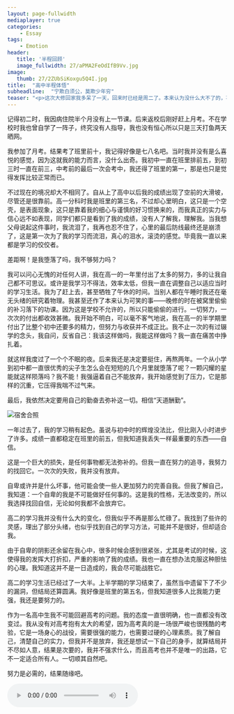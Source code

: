 ```yaml
---
layout: page-fullwidth
mediaplayer: true
categories:
    - Essay
tags:
    - Emotion
header:
   title: '半程回顾'
   image_fullwidth: 27/aPMA2FeOdIfB9Vv.jpg
image:
   thumb: 27/2ZUbSiKoxgu5Q4I.jpg
title:  "高中半程体悟"
subheadline:  "宁欺白须公，莫欺少年穷"
teaser: "<p>这次大修回家我多呆了一天，回来时已经是周二了。本来认为没什么大不了的，不就旷一天课吗，后来几天的学习让我认识到我错了，彻底的错了。高中的学习已经不同于初中了，这不仅仅是一个数量的上的过度，而且更是一个质的飞跃。</p>"
---
```


记得初二时，我因病住院半个月没有上一节课。后来返校后刚好赶上月考。不在学校时我也曾自学了一阵子，终究没有人指导，我也没有恒心所以只是三天打鱼两天晒网。

我参加了月考。结果考了班里前十，我记得好像是七八名吧。当时我并没有是么喜悦的感觉，因为这就我的能力而言，没什么出奇。我初中一直在班里排前五，到初三时一直在前三，中考前的最后一次会考中，我还得了班里的第一，那是也只是觉得发挥比较正常而已。

不过现在的境况却大不相同了。自从上了高中以后我的成绩出现了空前的大滑坡，尽管还是很靠前。高一分科时我是班里的第三名，不过却心里明白，这只是一个空壳，是表面现象，这只是靠着我的细心与谨慎的好习惯换来的，而我真正的实力与信心远不如表现，同学们都只是看到了我的成绩，没有人了解我，理解我。当我想父母说起这件事时，我流泪了，我再也忍不住了，心里的最后防线最终还是崩溃了，这是第一次为了我的学习而流泪，真心的泪水，滚烫的感觉。毕竟我一直以来都是学习的佼佼者。

差距啊！是我堕落了吗，我不够努力吗？

我可以问心无愧的对任何人讲，我在高一的一年里付出了太多的努力，多的让我自己都不可思议。或许是我学习不得法，效率太低，但我一直在调整自己以适应当时的学习生活。我为了赶上去，甚至牺牲了午休的时间。当别人都在午睡时我还在毫无头绪的研究着物理。我甚至还作了本来认为可笑的事——晚修的时在被窝里偷偷的补习落下的功课。因为这是学校不允许的，所以只能偷偷的进行。一切努力，一次次的付出都收效甚微。我开始不明白，可以毫不客气地说，我在高一的半学期里付出了比整个初中还要多的精力，但努力与收获并不成正比。我不止一次的有过辍学的念头，我自问，反省自己：我该这样做吗，我能这样做吗？我一直在痛苦中挣扎着。

就这样我度过了一个个不眠的夜。后来我还是决定要挺住，再熬两年。一个从小学到初中都一直很优秀的尖子生怎么会在短短的几个月里就堕落了呢？一颗闪耀的星能就这样陨落吗？我不能！我强逼着自己不能放弃，我开始感觉到了压力，它是那样的沉重，它压得我喘不过气来。

最后，我依然决定要用自己的勤奋去弥补这一切。相信“天道酬勤”。

![宿舍合照]({{site.urlimg}}26/girtXlZwmEcKMIO.jpg)

一年过去了，我的学习稍有起色。虽说与初中时的辉煌没法比，但比刚入小时进步了许多。成绩一直都稳定在班里的前五，但我知道我丢失一样最重要的东西——自信。

这是一个巨大的损失，是任何事物都无法弥补的。但我一直在努力的追寻，我努力的找回它。一次次的失败，我并没有放弃。

自卑或许并是什么坏事，他可能会使一些人更加努力的完善自我。但我了解自己，我知道：一个自卑的我是不可能做好任何事的。这是我的性格，无法改变的，所以我选择找回自信，无论如何我都不会放弃它。

高二的学习我并没有什么大的变化，但我似乎不再是那么忙碌了。我找到了些许的灵感，理出了部分头绪，也似乎找到自己的学习方法，可能并不是很好，但却适合我。

由于自卑的阴影还余留在我心中，很多时候会感到很紧张，尤其是考试的时候，这使得我的发挥大打折扣，严重的影响了我的成绩。我也一直在想办法克服这种胆怯的心理。我知道这并不是一日造成的，我会尽可能战胜它。

高二的学习生活已经过了一大半。上半学期的学习结束了，虽然当中遗留下了不少的漏洞，但结局还算圆满。我好像是班里的第五名，但我知道很多人比我能力更强，我还是要努力的。

作为一名高中生我不可能回避高考的问题。我的态度一直很明确，也一直都没有改变过。我从没有对高考抱有太大的希望，因为高考真的是一场很严峻也很残酷的考验，它是一场身心的战役，需要很强的能力，也需要过硬的心理素质。我了解自己，清楚自己的实力，但我并不是放弃，我还是想试一下自己的身手，就算结局并不尽如人意，结果是次要的，我并不强求什么，而且高考也并不是唯一的出路，它不一定适合所有人。一切顺其自然吧。

努力是必需的，结果随缘吧。

<audio src='{{site.urlbgm}}mklivingalone.mp3' type="audio/mp3" autoplay loop controls></audio>